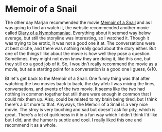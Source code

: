 # Memoir of a Snail

The other day Marjan recommended the movie [Memoir of a Snail](https://www.imdb.com/title/tt23770030/) and as I was going to find an watch it, the website recommended another movie called [Diary of a Nymphomaniac](https://www.imdb.com/title/tt1111890/). Everything about it seemed way below average, but still the storyline was interesting, so I watched it. Though it was trying to be erotic, it was not a good one it at. The conversations were at best cliche, and there was nothing really good about the story either. But one of the things I like about the movie is how well they pose a question. Sometimes, they might not even know they are doing it, like this one, but they still do a good job of it. So, I wouldn't really recommend the movie as a movie, but as a starting point for a conversation is a good one I guess, 6/10.

Bt let's get back to the Memoir of a Snail. One funny thing was that after watching the two movies back to back, the day afetr I was mixing the lines, conversations, and events of the two movie. It seems like the two had nothing in common together but still there were enough in common that I could mix them up. Also, could be related to my brain being tired, but I think there's a bit more to that. Anyways, the Memoir of a Snail is a very nice movie. The stroy is very touching and sad but doesn't ask for pity, which is great. There's a lot of quirkiness in it in a fun way which I didn't think I'd like but I did, and the humor is subtle and cool. I really liked this one and recommend it as a whole.
